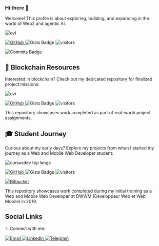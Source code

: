 ### Hi there 👋

Welcome! This profile is about exploring, building, and expanding in the world of Web2 and agentic AI.

<img src="https://github-readme-stats.vercel.app/api/top-langs?username=yg0a1n&show_icons=true&locale=en&layout=compact&theme=chartreuse-dark" alt="ovi" />

<p align="left">
  <a href="https://github.com/yg0a1n" target="_blank">
    <img src="https://img.shields.io/badge/GitHub-181717?style=flat-square&logo=github&logoColor=white" alt="GitHub">
  </a>
  <img src="https://badges.pufler.dev/gists/yg0a1n" alt="Gists Badge">
  <img src="https://visitor-badge.laobi.icu/badge?page_id=yg0a1n.yg0a1n" alt="visitors"/>
</p>
  <img src="https://badges.pufler.dev/commits/monthly/pujux" alt="Commits Badge">

## 🔗 Blockchain Resources

Interested in blockchain? Check out my dedicated repository for finalized project missions:

<img src="https://github-readme-stats.vercel.app/api/top-langs?username=blockchaindevweb&show_icons=true&locale=en&layout=compact&theme=chartreuse-dark" alt="ovi" />

<p align="left">
  <a href="https://github.com/blockchaindevweb" target="_blank">
    <img src="https://img.shields.io/badge/GitHub-181717?style=flat-square&logo=github&logoColor=white" alt="GitHub">
  </a>
  <img src="https://badges.pufler.dev/gists/blockchaindevweb" alt="Gists Badge">
  <img src="https://visitor-badge.laobi.icu/badge?page_id=blockchaindevweb.blockchaindevweb" alt="visitors"/>
</p>

This repository showcases work completed as part of real-world project assignments.

## 🎓 Student Journey

Curious about my early days? Explore my projects from when I started my journey as a Web and Mobile Web Developer student:

<img src="https://github-readme-stats.vercel.app/api/top-langs?username=cursusdev&show_icons=true&locale=en&layout=compact&theme=chartreuse-dark" alt="cursusdev top langs" />

<p align="left">
  <a href="https://github.com/cursusdev" target="_blank">
    <img src="https://img.shields.io/badge/GitHub-181717?style=flat-square&logo=github&logoColor=white" alt="GitHub">
  </a>
  <img src="https://badges.pufler.dev/gists/cursusdev" alt="Gists Badge">
  <img src="https://visitor-badge.laobi.icu/badge?page_id=cursusdev.cursusdev" alt="visitors"/>
</p>

<a href="https://bitbucket.org/cursusdev/workspace/projects/" target="_blank">
  <img src="https://img.shields.io/badge/Bitbucket-0052CC?style=flat-square&logo=bitbucket&logoColor=white" alt="Bitbucket">
</a>

This repository showcases work completed during my initial training as a Web and Mobile Web Developer at DWWM (Développeur Web et Web Mobile) in 2019.

## Social Links

✨ Connect with me:

<p align="left">
  <a href="mailto:y.goalen@outlook.com" target="_blank">
    <img src="https://img.shields.io/badge/Email-0078D4?style=flat-square&logo=microsoft-outlook&logoColor=white" alt="Email">
  </a>
  <a href="https://www.linkedin.com/in/y-goalen/" target="_blank">
    <img src="https://img.shields.io/badge/LinkedIn-0A66C2?style=flat-square&logo=linkedin&logoColor=white" alt="LinkedIn">
  </a>
  <a href="https://t.me/yg0a1n" target="_blank">
    <img src="https://img.shields.io/badge/Telegram-26A5E4?style=flat-square&logo=telegram&logoColor=white" alt="Telegram">
  </a>
</p>
